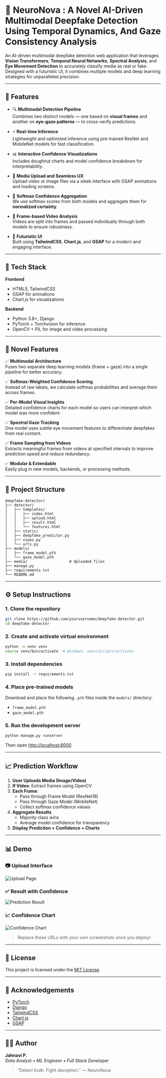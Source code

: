 # 🧠 NeuroNova : A Novel AI-Driven Multimodal Deepfake Detection Using Temporal Dynamics, And Gaze Consistency Analysis 

An AI-driven multimodal deepfake detection web application that leverages **Vision Transformers**, **Temporal Neural Networks**, **Spectral Analysis**, and **Eye Movement Detection** to accurately classify media as real or fake. Designed with a futuristic UI, it combines multiple models and deep learning strategies for unparalleled precision.

---

## 🚀 Features

- 🔍 **Multimodal Detection Pipeline**  
  Combines two distinct models — one based on **visual frames** and another on **eye-gaze patterns** — to cross-verify predictions.

- ⚡ **Real-time Inference**  
  Lightweight and optimized inference using pre-trained ResNet and MobileNet models for fast classification.

- 📊 **Interactive Confidence Visualizations**  
  Includes doughnut charts and model confidence breakdown for interpretability.

- 📁 **Media Upload and Seamless UX**  
  Upload video or image files via a sleek interface with GSAP animations and loading screens.

- 🧠 **Softmax Confidence Aggregation**  
  We use softmax scores from both models and aggregate them for **normalized certainty**.

- 🔬 **Frame-based Video Analysis**  
  Videos are split into frames and passed individually through both models to ensure robustness.

- 🌌 **Futuristic UI**  
  Built using **TailwindCSS**, **Chart.js**, and **GSAP** for a modern and engaging interface.

---

## 🧪 Tech Stack

**Frontend**
- HTML5, TailwindCSS
- GSAP for animations
- Chart.js for visualizations

**Backend**
- Python 3.8+, Django
- PyTorch + Torchvision for inference
- OpenCV + PIL for image and video processing

---

## 🧬 Novel Features

✅ **Multimodal Architecture**  
   Fuses two separate deep learning models (frame + gaze) into a single pipeline for better accuracy.

✅ **Softmax-Weighted Confidence Scoring**  
   Instead of raw labels, we calculate softmax probabilities and average them across frames.

✅ **Per-Model Visual Insights**  
   Detailed confidence charts for each model so users can interpret which model was more confident.

✅ **Spectral Gaze Tracking**  
   One model uses subtle eye movement features to differentiate deepfakes from real content.

✅ **Frame Sampling from Videos**  
   Extracts meaningful frames from videos at specified intervals to improve prediction speed and reduce redundancy.

✅ **Modular & Extendable**  
   Easily plug in new models, backends, or processing methods.

---

## 📂 Project Structure

```
deepfake-detector/
├── detector/
│   ├── templates/
│   │   ├── index.html
│   │   ├── upload.html
│   │   ├── result.html
│   │   └── features.html
│   ├── static/
│   ├── deepfake_predictor.py
│   ├── views.py
│   └── urls.py
├── models/
│   ├── frame_model.pth
│   └── gaze_model.pth
├── media/                   # Uploaded files
├── manage.py
├── requirements.txt
└── README.md
```

---

## ⚙️ Setup Instructions

### 1. Clone the repository
```bash
git clone https://github.com/yourusername/deepfake-detector.git
cd deepfake-detector
```

### 2. Create and activate virtual environment
```bash
python -m venv venv
source venv/bin/activate  # Windows: venv\Scripts\activate
```

### 3. Install dependencies
```bash
pip install -r requirements.txt
```

### 4. Place pre-trained models
Download and place the following `.pth` files inside the `models/` directory:
- `frame_model.pth`
- `gaze_model.pth`

### 5. Run the development server
```bash
python manage.py runserver
```
Then open [http://localhost:8000](http://localhost:8000)

---

## 📈 Prediction Workflow

1. **User Uploads Media (Image/Video)**
2. **If Video**: Extract frames using OpenCV  
3. **Each Frame**:  
   - Pass through Frame Model (ResNet18)  
   - Pass through Gaze Model (MobileNet)  
   - Collect softmax confidence values  
4. **Aggregate Results**  
   - Majority class wins  
   - Average model confidence for transparency  
5. **Display Prediction + Confidence + Charts**

---

## 📊 Demo

### 📷 Upload Interface
![Upload Page](https://via.placeholder.com/800x400.png?text=Upload+Media+Interface)

### ✅ Result with Confidence
![Prediction Result](https://via.placeholder.com/800x400.png?text=Deepfake+Prediction+Result)

### 📈 Confidence Chart
![Confidence Chart](https://via.placeholder.com/800x400.png?text=Confidence+Doughnut+Chart)

> Replace these URLs with your own screenshots once you deploy!

---

## 🔐 License

This project is licensed under the [MIT License](LICENSE).

---

## 🙌 Acknowledgements

- [PyTorch](https://pytorch.org/)
- [Django](https://www.djangoproject.com/)
- [TailwindCSS](https://tailwindcss.com/)
- [Chart.js](https://www.chartjs.org/)
- [GSAP](https://greensock.com/gsap/)

---

## 👩‍💻 Author

**Jahnavi P.**  
_Data Analyst • ML Engineer • Full Stack Developer_

> “Detect truth. Fight deception.” — NeuroNova
